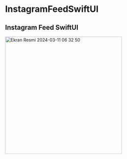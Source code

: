# InstagramFeedSwiftUI
 <h2>Instagram Feed SwiftUI</h2>

<img width="379" alt="Ekran Resmi 2024-03-11 06 32 50" src="https://github.com/iethemsag/InstagramFeedSwiftUI/assets/143362507/1c4b8d63-f400-48e4-aac2-85f09b83b723">
